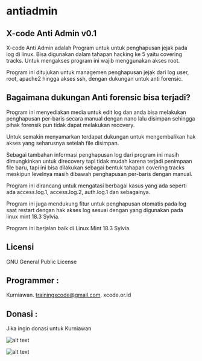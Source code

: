 # antiadmin
X-code Anti Admin v0.1
----------------------

X-code Anti Admin adalah Program untuk untuk penghapusan jejak pada log di linux. Bisa digunakan dalam tahapan hacking ke 5 yaitu covering tracks. Untuk mengakses program ini wajib menggunakan akses root.

Program ini ditujukan untuk managemen penghapusan jejak dari log user, root, apache2 hingga akses ssh, dengan dukungan untuk anti forensic.

Bagaimana dukungan Anti forensic bisa terjadi?
----------------------------------------------

Program ini menyediakan media untuk edit log dan anda bisa melakukan penghapusan per-baris secara manual dengan nano lalu disimpan sehingga pihak forensik pun tidak dapat melakukan recovery.

Untuk semakin menyamarkan terdapat dukungan untuk mengembalikan hak akses yang seharusnya setelah file disimpan.

Sebagai tambahan informasi penghapusan log dari program ini masih dimungkinkan untuk direcovery tapi tidak mudah karena terjadi penimpaan file baru, tapi ini bisa dilakukan sebagai bentuk tahapan covering tracks meskipun levelnya masih dibawah penghapusan per-baris dengan manual. 

Program ini dirancang untuk mengatasi berbagai kasus yang ada seperti ada access.log.1, access.log.2, auth.log.1 dan sebagainya.

Program ini juga mendukung fitur untuk penghapusan otomatis pada log saat restart dengan hak akses log sesuai dengan yang digunakan pada linux mint 18.3 Sylvia.

Program ini berjalan baik di Linux Mint 18.3 Sylvia.

Licensi
-------

GNU General Public License

Programmer :
------------

Kurniawan. trainingxcode@gmail.com. xcode.or.id

Donasi :
--------
Jika ingin donasi untuk Kurniawan

![alt text](http://xcodeserver.my.id/gofood.png)

![alt text](http://xcodeserver.my.id/gopay.png)
